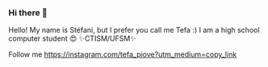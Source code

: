 ### Hi there 👋

Hello! My name is Stéfani, but I prefer you call me Tefa :)
I am a high school computer student 😍
✨CTISM/UFSM✨


Follow me https://instagram.com/tefa_piove?utm_medium=copy_link
